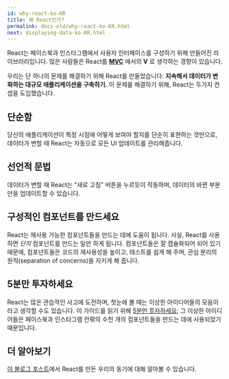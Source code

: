 ```yaml
---
id: why-react-ko-KR
title: 왜 React인가?
permalink: docs-old/why-react-ko-KR.html
next: displaying-data-ko-KR.html
---
```


React는 페이스북과 인스타그램에서 사용자 인터페이스를 구성하기 위해 만들어진 라이브러리입니다. 많은 사람들은 React를 **[MVC](https://en.wikipedia.org/wiki/Model%E2%80%93view%E2%80%93controller)** 에서의 **V** 로 생각하는 경향이 있습니다.

우리는 단 하나의 문제를 해결하기 위해 React를 만들었습니다: **지속해서 데이터가 변화하는 대규모 애플리케이션을 구축하기.** 이 문제를 해결하기 위해, React는 두가지 컨셉을 도입했습니다.

## 단순함

당신의 애플리케이션이 특정 시점에 어떻게 보여야 할지를 단순히 표현하는 것만으로, 데이터가 변할 때 React는 자동으로 모든 UI 업데이트를 관리해줍니다.

## 선언적 문법

데이터가 변할 때 React는 "새로 고침" 버튼을 누르듯이 작동하며, 데이터의 바뀐 부분만을 업데이트할 수 있습니다.

## 구성적인 컴포넌트를 만드세요

React는 재사용 가능한 컴포넌트들을 만드는 데에 도움이 됩니다. 사실, React를 사용하면 *단지* 컴포넌트를 만드는 일만 하게 됩니다. 컴포넌트들은 잘 캡슐화되어 되어 있기 때문에, 컴포넌트들은 코드의 재사용성을 높이고, 테스트를 쉽게 해 주며, 관심 분리의 원칙(separation of concerns)을 지키게 해 줍니다.

## 5분만 투자하세요

React는 많은 관습적인 사고에 도전하며, 첫눈에 볼 때는 이상한 아이디어들의 모음이라고 생각할 수도 있습니다. 이 가이드를 읽기 위해 [5분만 투자하세요](https://signalvnoise.com/posts/3124-give-it-five-minutes); 그 이상한 아이디어들은 페이스북과 인스타그램 안팎의 수천 개의 컴포넌트들을 만드는 데에 사용되었기 때문입니다.

## 더 알아보기

[이 블로그 포스트](/react/blog/2013/06/05/why-react.html)에서 React를 만든 우리의 동기에 대해 알아볼 수 있습니다.
